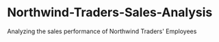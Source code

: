 # Northwind-Traders-Sales-Analysis
Analyzing the sales performance of Northwind Traders' Employees 
